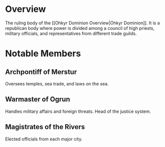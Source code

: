 # Overview
The ruling body of the [[Ohkyr Dominion Overview|Ohkyr Dominion]]. It is a republican body where power is divided among a council of high priests, military officials, and representatives from different trade guilds.
# Notable Members
## Archpontiff of Merstur
Oversees temples, sea trade, and laws on the sea.
## Warmaster of Ogrun
Handles military affairs and foreign threats. Head of the justice system.
## Magistrates of the Rivers
Elected officials from each major city.